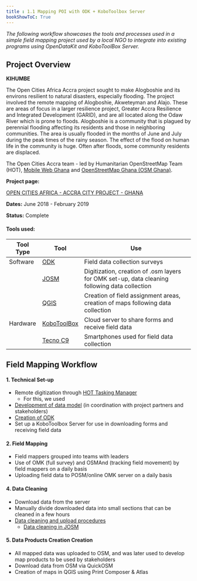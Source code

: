 ```yaml
---
title : 1.1 Mapping POI with ODK + KoboToolbox Server
bookShowToC: True
---
```


*The following workflow showcases the tools and processes used in a simple field mapping project used by a local NGO to integrate into existing programs using OpenDataKit and KoboToolBox Server.* 



## Project Overview

**KIHUMBE**

The Open Cities Africa Accra project sought to make Alogboshie and its environs resilient to natural disasters, especially flooding. The project involved the remote mapping of Alogboshie, Akweteyman and Alajo. These are areas of focus in a larger resilience project, Greater Accra Resilience and Integrated Development (GARID), and are all located along the Odaw River which is prone to floods. Alogboshie is a community that is plagued by perennial flooding affecting its residents and those in neighboring communities. The area is usually flooded in the months of June and July during the peak times of the rainy season. The effect of the flood on human life in the community is huge. Often after floods, some community residents are displaced.

The Open Cities Accra team - led by Humanitarian OpenStreetMap Team (HOT), [Mobile Web Ghana](http://mobilewebghana.org/) and [OpenStreetMap Ghana (OSM Ghana)](http://osmghana.org/).

**Project page:** 

[OPEN CITIES AFRICA - ACCRA CITY PROJECT - GHANA](https://www.hotosm.org/projects/open-cities-africa-accra-city-project-ghana/)

**Dates:** June 2018 - February 2019

**Status:** Complete 

#### Tools used:

| Tool Type                          | Tool                          | Use | 
|-----|-----------------------------------|-----|
|  Software  | [ODK](https://github.com/hotosm/toolbox/wiki/4.2-Data-collection-applications#open-data-kit-odk)                 | Field data collection surveys  | 
|    | [JOSM](https://hotosm.github.io/toolbox/pages/digitization-and-editing/3.4-editing-with-id-and-josm/#josm)                        |  Digitization, creation of .osm layers for OMK set-up, data cleaning following data collection |
|    | [QGIS](https://hotosm.github.io/toolbox/pages/data-use-and-analysis/7.1-qgis/)                        |  Creation of field assignment areas, creation of maps following data collection  |
| Hardware   | [KoboToolBox](http://posm.io/docs/)                        | Cloud server to share forms and receive field data   |
|    | [Tecno C9](https://github.com/hotosm/toolbox/wiki/1.5-Hardware)                        | Smartphones used for field data collection   |


## Field Mapping Workflow
#### 1. Technical Set-up
  * Remote digitization through [HOT Tasking Manager](https://github.com/hotosm/toolbox/wiki/3.1-Working-with-the-HOT-Tasking-Manager)
      - For this, we used
  * [Development of data model](https://github.com/hotosm/toolbox/wiki/4.1.2-Designing-The-Data-Model) (in coordination with project partners and stakeholders)
  * [Creation of ODK](https://github.com/hotosm/toolbox/wiki/4.4-Creating-forms-(ODK-OMK))
  * Set up a KoboToolbox Server for use in downloading forms and receiving field data

#### 2. Field Mapping
  * Field mappers grouped into teams with leaders
  * Use of OMK (full survey) and OSMAnd (tracking field movement) by field mappers on a daily basis
  * Uploading field data to POSM/online OMK server on a daily basis
#### 4. Data Cleaning
  * Download data from the server
  * Manually divide downloaded data into small sections that can be cleaned in a few hours
  * [Data cleaning and upload procedures](https://github.com/hotosm/toolbox/wiki/5.2-OMK-Field-Data-Cleaning-Workflow)
    * [Data cleaning in JOSM](https://github.com/hotosm/toolbox/wiki/5.3-Data-Cleaning-with-JOSM)
#### 5. Data Products Creation Creation
  * All mapped data was uploaded to OSM, and was later used to develop map products to be used by stakeholders
  * Download data from OSM via QuickOSM
  * Creation of maps in QGIS using Print Composer & Atlas
